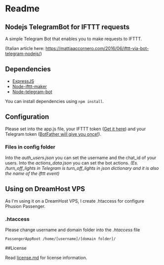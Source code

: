 # Readme

## Nodejs TelegramBot for IFTTT requests

A simple Telegram Bot that enables you to make requests to IFTTT.

(Italian article here: https://mattiaaccornero.com/2016/06/ifttt-via-bot-telegram-nodejs/)


## Dependencies

- [ExpressJS](http://expressjs.com/)
- [Node-ifttt-maker](https://github.com/j3lte/node-ifttt-maker)
- [Node-telegram-bot](https://github.com/depoio/node-telegram-bot)

You can install dependencies using `npm install`.

## Configuration
Please set into the app.js file, your IFTTT token ([Get it here](https://ifttt.com/maker)) and your Telegram token ([BotFather will give you once!](https://telegram.me/botfather)).

### Files in config folder
Into the *auth_users.json* you can set the username and the chat_id of your users.
Into the *actions_data.json*  you can set the bot actions. *(Es. /turn_off_lights in Telegram is turn_off_lights in json dictionary and it is also the name of the ifttt event)*


## Using on DreamHost VPS

As I'm using it on a DreamHost VPS, I create .htaccess for configure Phusion Passenger.

### .htaccess
Please change username and domain folder into the *.htaccess* file

`PassengerAppRoot /home/[username]/[domain folder]/`


##License

Read [license.md](https://github.com/beat84/nodejs_telegram_bot_ifttt/blob/master/LICENSE.md) for license information.
